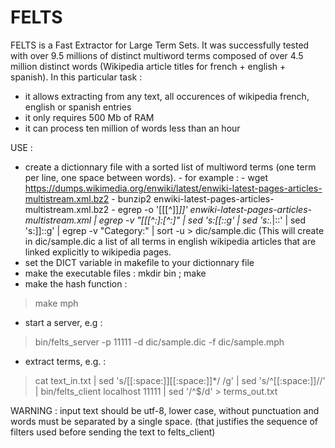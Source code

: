 FELTS
=====

FELTS is a Fast Extractor for Large Term Sets.
It was successfully tested with over 9.5 millions of distinct multiword terms composed of over 4.5 million distinct words (Wikipedia article titles for french + english + spanish). In this particular task :
- it allows extracting from any text, all occurences of wikipedia french, english or spanish entries
- it only requires 500 Mb of RAM
- it can process ten million of words less than an hour

USE :

- create a dictionnary file with a sorted list of multiword terms (one term per line, one space between words).
          - for example :
          - wget https://dumps.wikimedia.org/enwiki/latest/enwiki-latest-pages-articles-multistream.xml.bz2
          - bunzip2 enwiki-latest-pages-articles-multistream.xml.bz2
          - egrep -o '\[\[[^]]*\]\]' enwiki-latest-pages-articles-multistream.xml | egrep -v "\[\[[^:]:[^:]" | sed 's:\[\[::g' | sed 's:.*|::' | sed 's:\]\]::g' | egrep -v "Category:" | sort -u > dic/sample.dic
          (This will create in dic/sample.dic a list of all terms in english wikipedia articles that are linked explicitly to wikipedia pages.
- set the DICT variable in makefile to your dictionnary file 
- make the executable files : mkdir bin ; make 
- make the hash function : 
> make mph
- start a server, e.g : 
> bin/felts_server -p 11111 -d dic/sample.dic -f dic/sample.mph
- extract terms, e.g. : 
> cat text_in.txt | sed 's/[[:space:]][[:space:]]*/ /g' | sed 's/^[[:space:]]//' | bin/felts_client localhost 11111 | sed '/^$/d' > terms_out.txt

WARNING : input text should be utf-8, lower case, without punctuation and words must be separated by a single space.
          (that justifies the sequence of filters used before sending the text to felts_client)


